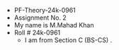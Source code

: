 - PF-Theory-24k-0961
- Assignment No. 2
- My name is M.Mahad Khan
- Roll # 24k-0961
  * I am from Section C (BS-CS) .
